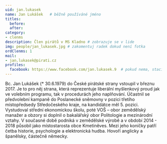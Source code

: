 ```yaml
---
uid: jan.lukasek
name: Jan Lukášek  	# běžně používáné jméno
titles:
  before:
  after:
category:
- clenms
description: Člen pirátů v MS Kladno # zobrazuje se v lide
img: people/jan_lukasek.jpg # zakomentuj radek dokud není fotka
ordClenms: 1
mail:
- jan.lukasek@pirati.cz
profiles:
  facebook: https://www.facebook.com/jan.lukasek.9  # pokud nema, staci smazat tuto radku
---
```


Bc. Jan Lukášek (* 30.6.1979) do České pirátské strany vstoupil v březnu 2017. Je to pro něj strana, která reprezentuje liberální myšlenkový proud jak ve volebním programu, tak v procedurách jeho naplňování. Účastnil se předvolební kampaně do Poslanecké sněmovny v pozici třetího místopředsedy Středočeského kraje, na kandidátce měl 5. pozici. Vystudoval střední ekonomickou školu, poté VOŠ – obor zemědělský manažer a obzory si doplnil o bakalářský obor Politologie a mezinárodní vztahy. V současné době podniká v zemědělské výrobě a v období 2014 - 2018 působil jako místostarosta obce Kmetiněves. Mezi jeho koníčky patří četba historie, psychologie a elektronická hudba. Hovoří anglicky a španělsky, částečně německy.
